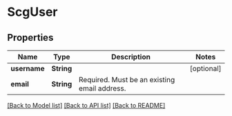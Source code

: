 # ScgUser

## Properties

Name | Type | Description | Notes
------------ | ------------- | ------------- | -------------
**username** | **String** |  | [optional] 
**email** | **String** | Required. Must be an existing email address. | 

[[Back to Model list]](../README.md#documentation-for-models) [[Back to API list]](../README.md#documentation-for-api-endpoints) [[Back to README]](../README.md)


